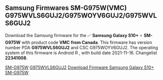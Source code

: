 <h2>Samsung Firmwares SM-G975W(VMC) G975WVLS6GUJ2/G975WOYV6GUJ2/G975WVLS6GUJ2</h2>
Download the Samsung firmware for the ✅ <strong>Samsung Galaxy S10+ </strong> ⭐ <strong>SM-G975W</strong> with product code <strong>VMC</strong> <strong> from Canada</strong>. This firmware has version number PDA <strong>G975WVLS6GUJ2</strong> and CSC G975WOYV6GUJ2. The operating system of this firmware is Android R , with build date 2021-11-16. Changelist <strong>22341008</strong>.


[SM-G975W](https://samfirm.shop/samsung/model/SM-G975W)
[G975WVLS6GUJ2](https://samfirm.shop/samsung/pda/G975WVLS6GUJ2)
[Download Firmware Samsung Galaxy S10+ SM-G975W](https://samfirm.shop/samsung/firmware/474586)

